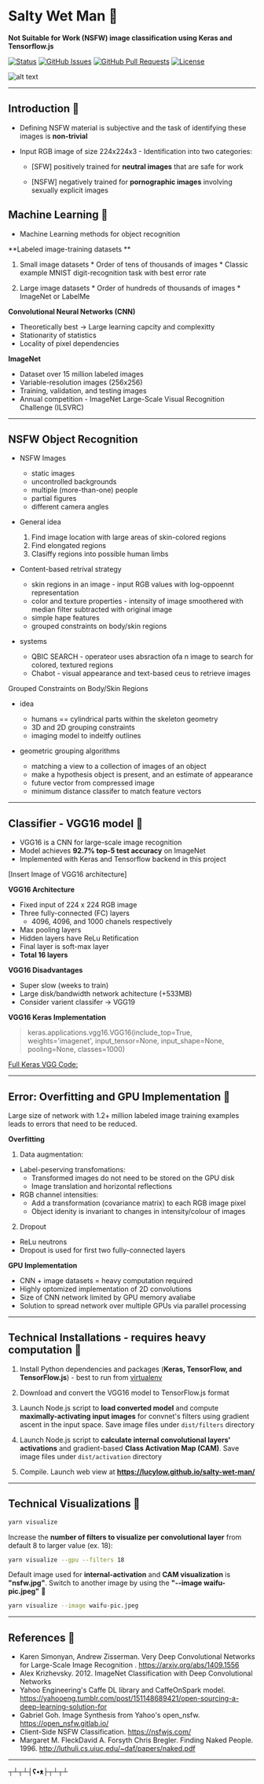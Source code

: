 # Salty Wet Man &#x1F499;

**Not Suitable for Work (NSFW) image classification using Keras and Tensorflow.js**

<div>
  
  [![Status](https://img.shields.io/badge/status-work--in--progress-success.svg)]()
  [![GitHub Issues](https://img.shields.io/github/issues/lucylow/salty-wet-man.svg)](https://github.com/lucylow/salty-wet-man/issues)
  [![GitHub Pull Requests](https://img.shields.io/github/issues-pr/lucylow/salty-wet-man.svg)](https://github.com/lucylow/salty-wet-man/pulls)
  [![License](https://img.shields.io/bower/l/bootstrap)]()

</div>

![alt text](https://github.com/lucylow/salty-wet-man/blob/master/readme-images/salty_wet_man.png)

---
## Introduction &#x1F499; 

* Defining NSFW material is subjective and the task of identifying these images is **non-trivial**
* Input RGB image of size 224x224x3 - Identification into two categories:

  * [SFW] positively trained for **neutral images** that are safe for work
  
  * [NSFW] negatively trained for **pornographic images** involving sexually explicit images


## Machine Learning  &#x1F499;

* Machine Learning methods for object recognition  

**Labeled image-training datasets **
  
  1) Small image datasets
    * Order of tens of thousands of images
    * Classic example MNIST digit-recognition task with best error rate
    
  2) Large image datasets
    * Order of hundreds of thousands of images
    * ImageNet or LabelMe
 
**Convolutional Neural Networks (CNN)**

  * Theoretically best -> Large learning capcity and complexitty
  * Stationarity of statistics
  * Locality of pixel dependencies


**ImageNet**

  * Dataset over 15 million labeled images
  * Variable-resolution images (256x256)
  * Training, validation, and testing images
  * Annual competition - ImageNet Large-Scale Visual Recognition Challenge (ILSVRC) 

---

## NSFW Object Recognition

* NSFW Images 
  * static images
  * uncontrolled backgrounds
  * multiple (more-than-one) people
  * partial figures
  * different camera angles

* General idea 
  1) Find image location with large areas of skin-colored regions
  2) Find elongated regions 
  3) Clasiffy regions into possible human limbs

* Content-based retrival strategy
  * skin regions in an image - input RGB values with log-oppoennt representation
  * color and texture properties - intensity of image smoothered with median filter subtracted with original image
  * simple hape features
  * grouped constraints on body/skin regions
  
  
* systems 
  * QBIC SEARCH - operateor uses absraction ofa n image to search for colored, textured regions
  * Chabot - visual appearance and text-based ceus to retrieve images


Grouped Constraints on Body/Skin Regions

* idea
  * humans == cylindrical parts within the skeleton geometry
  * 3D and 2D grouping constraints
  * imaging model to indeitfy outlines


* geometric grouping algorithms
  * matching a view to a collection of images of an object
  * make a hypothesis object is present, and an estimate of appearance
  * future vector from compressed image 
  * minimum distance classifer to match feature vectors


---



## Classifier - VGG16 model &#x1F499;

* VGG16 is a CNN for large-scale image recognition 
* Model achieves **92.7% top-5 test accuracy** on ImageNet
* Implemented with Keras and Tensorflow backend in this project

[Insert Image of VGG16 architecture]

**VGG16 Architecture**

* Fixed input of 224 x 224 RGB image
* Three fully-connected (FC) layers 
  * 4096, 4096, and 1000 chanels respectively
* Max pooling layers
* Hidden layers have ReLu Retification
* Final layer is soft-max layer
* **Total 16 layers**

**VGG16 Disadvantages**

* Super slow (weeks to train)
* Large disk/bandwidth network achitecture (+533MB)
* Consider varient classifer -> VGG19


**VGG16 Keras Implementation**

> keras.applications.vgg16.VGG16(include_top=True, weights='imagenet', input_tensor=None, input_shape=None, pooling=None, classes=1000)

[Full Keras VGG Code:](https://keras.io/applications/#extract-features-with-vgg16)


---


## Error: Overfitting and GPU Implementation  &#x1F499;

Large size of network with 1.2+ million labeled image training examples leads to errors that need to be reduced.

**Overfitting**

1) Data augmentation: 
  * Label-peserving transfomations: 
    * Transformed images do not need to be stored on the GPU disk
    * Image translation and horizontal reflections
  * RGB channel intensities: 
    * Add a transformation (covariance matrix) to each RGB image pixel
    * Object idenity is invariant to changes in intensity/colour of images
  
2) Dropout
  * ReLu neutrons 
  * Dropout is used for first two fully-connected layers
  

**GPU Implementation**

* CNN + image datasets = heavy computation required
* Highly optomized implementation of 2D convolutions
* Size of CNN network limited by GPU memory avaliabe
* Solution to spread network over multiple GPUs via parallel processing 
  
---

## Technical Installations - requires heavy computation &#x1F499;

1. Install Python dependencies and packages (**Keras, TensorFlow, and TensorFlow.js**) - best to run from [virtualenv](https://virtualenv.pypa.io/en/latest/)
   
2. Download and convert the VGG16 model to TensorFlow.js format

3. Launch Node.js script to **load converted model** and compute **maximally-activating input images** for  convnet's filters using gradient ascent in the input space. Save image files under `dist/filters` directory 
   
4. Launch Node.js script to **calculate internal convolutional layers' activations** and gradient-based **Class Activation Map (CAM)**. Save image files under `dist/activation` directory
   
5. Compile. Launch web view at **https://lucylow.github.io/salty-wet-man/**


---


## Technical Visualizations &#x1F499;


```sh
yarn visualize
```


Increase the **number of filters to visualize per convolutional layer** from default 8 to larger value (ex. 18):


```sh
yarn visualize --gpu --filters 18
```


Default image used for **internal-activation** and **CAM visualization** is **"nsfw.jpg"**. Switch to another image by using the **"--image waifu-pic.jpeg"** 👀


```sh
yarn visualize --image waifu-pic.jpeg
```


---

## References &#x1F499;

* Karen Simonyan, Andrew Zisserman. Very Deep Convolutional Networks for Large-Scale Image Recognition . https://arxiv.org/abs/1409.1556
* Alex Krizhevsky. 2012. ImageNet Classification with Deep Convolutional Networks
* Yahoo Engineering's Caffe DL library and CaffeOnSpark model. https://yahooeng.tumblr.com/post/151148689421/open-sourcing-a-deep-learning-solution-for
* Gabriel Goh. Image Synthesis from Yahoo's open_nsfw. https://open_nsfw.gitlab.io/
* Client-Side NSFW Classification. https://nsfwjs.com/
* Margaret M. FleckDavid A. Forsyth Chris Bregler. Finding Naked People. 1996. http://luthuli.cs.uiuc.edu/~daf/papers/naked.pdf




---


**┬┴┬┴┤ʕ•ᴥ├┬┴┬┴**





